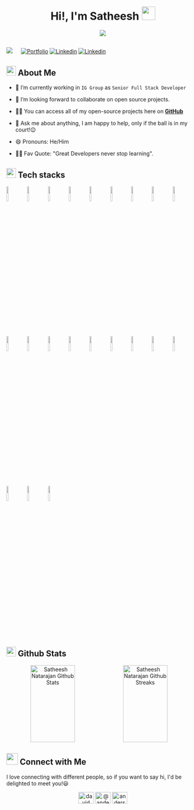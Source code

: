 <h1 align="center"><b>Hi!, I'm Satheesh </b><img src="https://github.com/abdoachhoubi/abdoachhoubi/blob/main/gifs/Hi.gif" width="35"></h1>

<div align="center">
  <a href="https://github.com/fairyland0926"><img src="https://readme-typing-svg.herokuapp.com/?lines=Web%20Developer;Full%20Stack%20Developer;8%2B%20years%20of%20coding%20experience;Always%20learning%20new%20tech&font=Pacifico&center=true&width=650&height=120&color=58a6ff&vCenter=true&size=45%22"></a>
</div>

##
![](https://komarev.com/ghpvc/?username=satheeshnatarajan) &emsp;
[![Portfolio](https://img.shields.io/badge/-Portfolio-red?style=flat&logo=appveyor&logoColor=white)](https://satheeshnatarajan.github.io)
[![Linkedin](https://img.shields.io/badge/-LinkedIn-blue?style=flat&logo=Linkedin&logoColor=white)](https://www.linkedin.com/in/satheesh-natarajan/)
[![Linkedin](https://img.shields.io/badge/-Instagram-purple?style=flat&logo=Instagram&logoColor=white)](https://www.linkedin.com/in/satheesh.natarajan/)


## <img src="https://c.tenor.com/NCRHhqkXrJYAAAAi/programmers-go-internet.gif" width="25"> About Me

- 🔭 I’m currently working in `IG Group` as `Senior Full Stack Developer`

- 👯 I’m looking forward to collaborate on open source projects.

- 👨‍💻 You can access all of my open-source projects here on **[GitHub](https://github.com/satheeshnatarajan)**

- 💬 Ask me about anything, I am happy to help, only if the ball is in my court!😉

- 😄 Pronouns: He/Him

- 💪🏼 Fav Quote: "Great Developers never stop learning".


## <img src="https://media2.giphy.com/media/QssGEmpkyEOhBCb7e1/giphy.gif?cid=ecf05e47a0n3gi1bfqntqmob8g9aid1oyj2wr3ds3mg700bl&rid=giphy.gif" width ="25"> Tech stacks

<p>
  <img width="10%" src="https://www.vectorlogo.zone/logos/javascript/javascript-ar21.svg">
  <img width="10%" src="https://www.vectorlogo.zone/logos/typescriptlang/typescriptlang-ar21.svg">

  <img width="10%" src="https://www.vectorlogo.zone/logos/reactjs/reactjs-ar21.svg">
  <img width="10%" src="https://www.vectorlogo.zone/logos/angular/angular-ar21.svg">
  <img width="10%" src="https://www.vectorlogo.zone/logos/getbootstrap/getbootstrap-ar21.svg">
  <img width="10%" src="https://www.vectorlogo.zone/logos/jestjsio/jestjsio-ar21.svg">
  <img width="10%" src="https://www.vectorlogo.zone/logos/mochajs/mochajs-ar21.svg">

  <img width="10%" src="https://www.vectorlogo.zone/logos/nodejs/nodejs-ar21.svg">
  <img width="10%" src="https://www.vectorlogo.zone/logos/expressjs/expressjs-ar21.svg">

  <img width="10%" src="https://www.vectorlogo.zone/logos/mysql/mysql-ar21.svg">
  <img width="10%" src="https://www.vectorlogo.zone/logos/mongodb/mongodb-ar21.svg">
  <img width="10%" src="https://www.vectorlogo.zone/logos/redis/redis-ar21.svg">

  <img width="10%" src="https://www.vectorlogo.zone/logos/docker/docker-ar21.svg">
  <img width="10%" src="https://www.vectorlogo.zone/logos/nginx/nginx-ar21.svg">
  <img width="10%" src="https://www.vectorlogo.zone/logos/amazon_aws/amazon_aws-ar21.svg">

  <img width="10%" src="https://www.vectorlogo.zone/logos/git-scm/git-scm-ar21.svg">
  <img width="10%" src="https://www.vectorlogo.zone/logos/gruntjs/gruntjs-ar21.svg">
  <img width="10%" src="https://www.vectorlogo.zone/logos/npmjs/npmjs-ar21.svg">
  <img width="10%" src="https://www.vectorlogo.zone/logos/yarnpkg/yarnpkg-ar21.svg">
  <img width="10%" src="https://www.vectorlogo.zone/logos/js_webpack/js_webpack-ar21.svg">
  <img width="10%" src="https://www.vectorlogo.zone/logos/parceljs/parceljs-ar21.svg">
</p>
 

## <img src="https://media.giphy.com/media/iY8CRBdQXODJSCERIr/giphy.gif" width="25"> Github Stats
<div align="center" style="display: flex; flex-direction: row;">
      <img src = "https://github-readme-stats.vercel.app/api?username=satheeshnatarajan&show_icons=true" width="48%" height=200 alt="Satheesh Natarajan Github Stats">
      <img src = "https://github-readme-streak-stats.herokuapp.com?user=satheeshnatarajan&hide_border=false" width="48%" height=200 alt="Satheesh Natarajan Github Streaks">
</div>


## <img src="https://media.giphy.com/media/LnQjpWaON8nhr21vNW/giphy.gif" width='30'> Connect with Me
<p>I love connecting with different people, so if you want to say hi, I'd be delighted to meet you!😃</p>
<p align="center">
      <a href="https://www.linkedin.com/in/satheesh-natarajan/" target="blank"><img align="center" src="https://raw.githubusercontent.com/rahuldkjain/github-profile-readme-generator/master/src/images/icons/Social/linked-in-alt.svg" alt="david mendoza ramos" height="30" width="40" /></a>
      <a href="https://twitter.com/sathu_natarajan" target="blank"><img align="center" src="https://raw.githubusercontent.com/rahuldkjain/github-profile-readme-generator/master/src/images/icons/Social/twitter.svg" alt="@andermendoza" height="30" width="40" /></a>
      <a href="https://www.instagram.com/satheesh.natarajan/" target="blank"><img align="center" src="https://raw.githubusercontent.com/rahuldkjain/github-profile-readme-generator/master/src/images/icons/Social/instagram.svg" alt="anderson_mend53" height="30" width="40" /></a>
</p>
